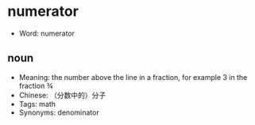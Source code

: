 # numerator

- Word: numerator

## noun

- Meaning: the number above the line in a fraction, for example 3 in the fraction ¾
- Chinese: （分数中的）分子
- Tags: math
- Synonyms: denominator

